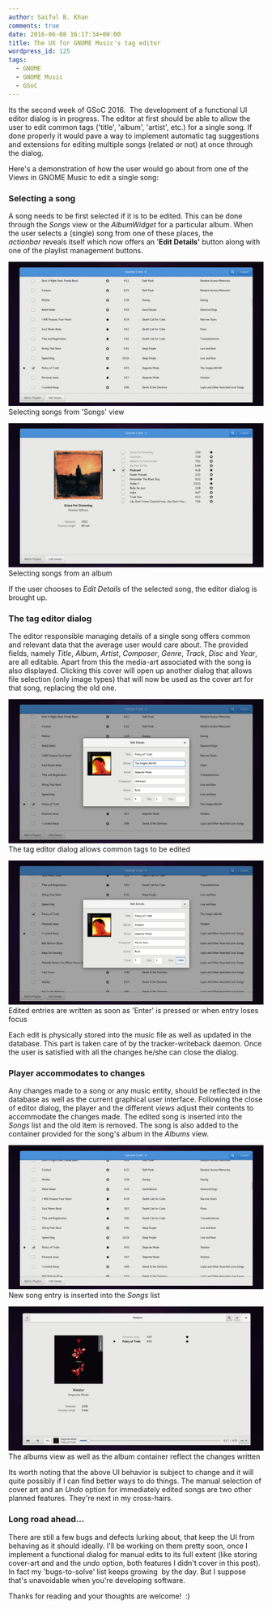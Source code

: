 ```yaml
---
author: Saiful B. Khan
comments: true
date: 2016-06-08 16:17:34+00:00
title: The UX for GNOME Music's tag editor
wordpress_id: 125
tags:
  - GNOME
  - GNOME Music
  - GSoC
---
```


Its the second week of GSoC 2016.  The development of a functional UI editor dialog is in progress. The editor at first should be able to allow the user to edit common tags ('title', 'album', 'artist', etc.) for a single song. If done properly it would pave a way to implement automatic tag suggestions and extensions for editing multiple songs (related or not) at once through the dialog.

<!-- more -->Here's a demonstration of how the user would go about from one of the Views in GNOME Music to edit a single song:


### Selecting a song


A song needs to be first selected if it is to be edited. This can be done through the _Songs_ view or the _AlbumWidget_ for a particular album. When the user selects a (single) song from one of these places, the _actionbar_ reveals itself which now offers an '**Edit Details'** button along with one of the playlist management buttons.

<p class="image bordered">
  <img alt="GNOME Music: selecting songs in 'Songs' view" src="/images/posts/scr11.png">
  Selecting songs from 'Songs' view
</p>

<p class="image bordered">
  <img alt="GNOME Music: selecting songs from an album" src="/images/posts/scr21.png">
  Selecting songs from an album
</p>

If the user chooses to _Edit Details_ of the selected song, the editor dialog is brought up.


### The tag editor dialog


The editor responsible managing details of a single song offers common and relevant data that the average user would care about. The provided fields, namely _Title_, _Album_, _Artist_, _Composer_, _Genre_, _Track_, _Disc_ and _Year_, are all editable. Apart from this the media-art associated with the song is also displayed. Clicking this cover will open up another dialog that allows file selection (only image types) that will now be used as the cover art for that song, replacing the old one.

<p class="image bordered">
  <img alt="GNOME Music: tag editor dialog" src="/images/posts/scr31.png">
  The tag editor dialog allows common tags to be edited
</p>

<p class="image bordered">
  <img alt="GNOME Music: tag editoy dialog fields" src="/images/posts/scr41.png">
  Edited entries are written as soon as 'Enter' is pressed or when entry loses focus
</p>

Each edit is physically stored into the music file as well as updated in the database. This part is taken care of by the tracker-writeback daemon. Once the user is satisfied with all the changes he/she can close the dialog.


### Player accommodates to changes


Any changes made to a song or any music entity, should be reflected in the database as well as the current graphical user interface. Following the close of editor dialog, the player and the different _views_ adjust their contents to accommodate the changes made. The edited song is inserted into the _Songs_ list and the old item is removed. The song is also added to the container provided for the song's album in the _Albums_ view.

<p class="image bordered">
  <img alt="the edited song gets placed where it should" src="/images/posts/scr51.png">
  New song entry is inserted into the <em>Songs</em> list
</p>

<p class="image bordered">
  <img alt="edited song placed in the album container" src="/images/posts/scr71.png">
  The albums view as well as the album container reflect the changes written
</p>

Its worth noting that the above UI behavior is subject to change and it will quite possibly if I can find better ways to do things. The manual selection of cover art and an _Undo_ option for immediately edited songs are two other planned features. They're next in my cross-hairs.


### Long road ahead...


There are still a few bugs and defects lurking about, that keep the UI from behaving as it should ideally. I'll be working on them pretty soon, once I implement a functional dialog for manual edits to its full extent (like storing cover-art and and the _undo_ option, both features I didn't cover in this post). In fact my 'bugs-to-solve' list keeps growing  by the day. But I suppose that's unavoidable when you're developing software.

Thanks for reading and your thoughts are welcome!  :)



